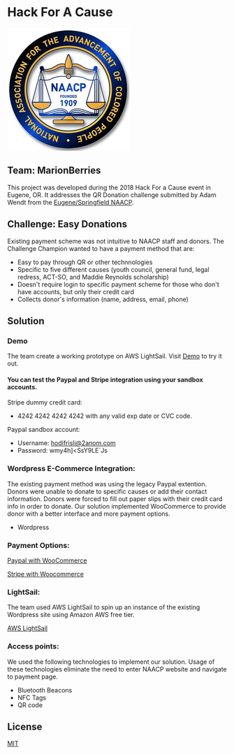 # Hack For A Cause

![freedome logo](assets/FREEDOM_FUND.jpg)

## Team: MarionBerries

This project was developed during the 2018 Hack For a Cause event in Eugene, OR. It addresses the QR Donation challenge submitted by Adam Wendt from the [Eugene/Springfield NAACP](http://naacplanecounty.org/).


## Challenge: Easy Donations

Existing payment scheme was not intuitive to NAACP staff and donors. The Challenge Champion wanted to have a payment method that are:

- Easy to pay through QR or other technnologies
- Specific to five different causes (youth council, general fund, legal redress, ACT-SO, and Maddie Reynolds scholarship)
- Doesn't require login to specific payment scheme for those who don't have accounts, but only their credit card
- Collects donor's information (name, address, email, phone)


## Solution

### Demo

The team create a working prototype on AWS LightSail. Visit
[Demo](http://naacplanecounty.locahost.com/)
to try it out.

#### You can test the Paypal and Stripe integration using your sandbox accounts.

Stripe dummy credit card:  

 - 4242 4242 4242 4242 with any valid exp date or CVC code.

Paypal sandbox account: 

 - Username: hodifrisli@2anom.com
 - Password: wmy4h]<SsY9LE`Js

### Wordpress E-Commerce Integration:

The existing payment method was using the legacy Paypal extention. Donors were unable to donate to specific causes or add their contact information. Donors were forced to fill out paper slips with their credit card info in order to donate. Our solution implemented WooCommerce to provide donor with a better interface and more payment options.

- Wordpress

### Payment Options:

[Paypal with WooCommerce](https://docs.woocommerce.com/document/paypal-standard/)

[Stripe with Woocommerce](https://woocommerce.com/products/stripe/)

### LightSail:

The team used AWS LightSail to spin up an instance of the existing Wordpress site using Amazon AWS free tier.

[AWS LightSail](https://aws.amazon.com/lightsail/)


### Access points:

We used the following technologies to implement our solution. Usage of these technologies eliminate the need to enter NAACP website and navigate to payment page.

- Bluetooth Beacons
- NFC Tags
- QR code



## License

[MIT](https://github.com/Hack4Eugene/qr-donation-by-marionberries/blob/master/LICENSE)
